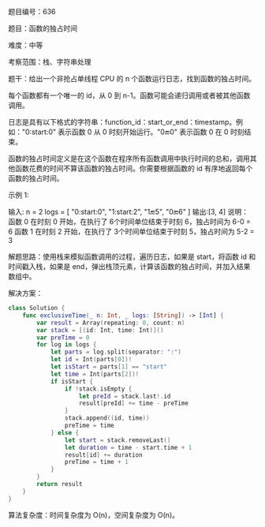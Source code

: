 题目编号：636

题目：函数的独占时间

难度：中等

考察范围：栈、字符串处理

题干：给出一个非抢占单线程 CPU 的 n 个函数运行日志，找到函数的独占时间。

每个函数都有一个唯一的 id，从 0 到 n-1。函数可能会递归调用或者被其他函数调用。

日志是具有以下格式的字符串：function_id：start_or_end：timestamp。例如："0:start:0" 表示函数 0 从 0 时刻开始运行。"0:end:0" 表示函数 0 在 0 时刻结束。

函数的独占时间定义是在这个函数在程序所有函数调用中执行时间的总和，调用其他函数花费的时间不算该函数的独占时间。你需要根据函数的 id 有序地返回每个函数的独占时间。

示例 1:

输入:
n = 2
logs = [
"0:start:0",
"1:start:2",
"1:end:5",
"0:end:6"
]
输出:[3, 4]
说明：
函数 0 在时刻 0 开始，在执行了  6个时间单位结束于时刻 6，独占时间为 6-0 = 6
函数 1 在时刻 2 开始，在执行了  3个时间单位结束于时刻 5，独占时间为 5-2 = 3

解题思路：使用栈来模拟函数调用的过程，遍历日志，如果是 start，将函数 id 和时间戳入栈，如果是 end，弹出栈顶元素，计算该函数的独占时间，并加入结果数组中。

解决方案：

```swift
class Solution {
    func exclusiveTime(_ n: Int, _ logs: [String]) -> [Int] {
        var result = Array(repeating: 0, count: n)
        var stack = [(id: Int, time: Int)]()
        var preTime = 0
        for log in logs {
            let parts = log.split(separator: ":")
            let id = Int(parts[0])!
            let isStart = parts[1] == "start"
            let time = Int(parts[2])!
            if isStart {
                if !stack.isEmpty {
                    let preId = stack.last!.id
                    result[preId] += time - preTime
                }
                stack.append((id, time))
                preTime = time
            } else {
                let start = stack.removeLast()
                let duration = time - start.time + 1
                result[id] += duration
                preTime = time + 1
            }
        }
        return result
    }
}
```

算法复杂度：时间复杂度为 O(n)，空间复杂度为 O(n)。